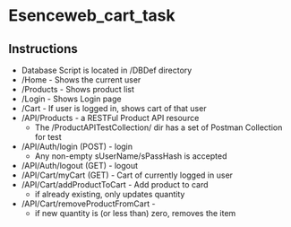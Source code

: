 # Esenceweb_cart_task

## Instructions
- Database Script is located in /DBDef directory
- /Home - Shows the current user
- /Products - Shows product list
- /Login - Shows Login page
- /Cart - If user is logged in, shows cart of that user
- /API/Products - a RESTFul Product API resource
    - The /ProductAPITestCollection/ dir has a set of Postman Collection for test
- /API/Auth/login (POST) - login
	- Any non-empty sUserName/sPassHash is accepted
- /API/Auth/logout (GET) - logout
- /API/Cart/myCart (GET) - Cart of currently logged in user
- /API/Cart/addProductToCart - Add product to card
	- if already existing, only updates quantity
- /API/Cart/removeProductFromCart -
	- if new quantity is (or less than) zero, removes the item
